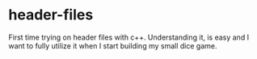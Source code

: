 # header-files

First time trying on header files with c++. Understanding it, is easy and I want to fully utilize it when I start building my small dice game.
